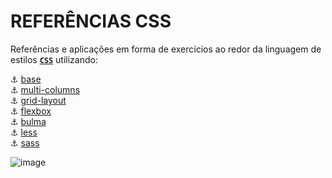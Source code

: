 # REFERÊNCIAS CSS

Referências e aplicações em forma de exercícios ao redor da linguagem de estilos [**`CSS`**](https://developer.mozilla.org/pt-BR/docs/Web/CSS) utilizando:

:anchor: [base](https://github.com/leandrobeandrade/css-references/tree/master/base) <br>
:anchor: [multi-columns](https://github.com/leandrobeandrade/css-references/tree/master/multi-columns) <br>
:anchor: [grid-layout](https://github.com/leandrobeandrade/css-references/tree/master/grid-layout) <br>
:anchor: [flexbox](https://github.com/leandrobeandrade/css-references/tree/master/flexbox) <br>
:anchor: [bulma](https://github.com/leandrobeandrade/css-references/tree/master/bulma) <br>
:anchor: [less](https://github.com/leandrobeandrade/css-references/tree/master/less) <br>
:anchor: [sass](https://github.com/leandrobeandrade/css-references/tree/master/sass) <br>

![image](https://user-images.githubusercontent.com/24658433/235740489-b3673471-6bb5-4138-9924-c51cfd6fb787.png)
